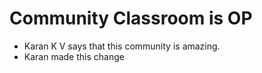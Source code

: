 # Community Classroom is OP

- Karan K V says that this community is amazing.
- Karan made this change
